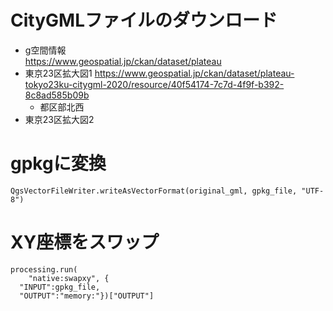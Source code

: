 # CityGMLファイルのダウンロード
- g空間情報<br/>
https://www.geospatial.jp/ckan/dataset/plateau
- 東京23区拡大図1 https://www.geospatial.jp/ckan/dataset/plateau-tokyo23ku-citygml-2020/resource/40f54174-7c7d-4f9f-b392-8c8ad585b09b
  - 都区部北西
- 東京23区拡大図2
# gpkgに変換
```
QgsVectorFileWriter.writeAsVectorFormat(original_gml, gpkg_file, "UTF-8")
```
# XY座標をスワップ
```
processing.run(
	"native:swapxy", {
  "INPUT":gpkg_file,
  "OUTPUT":"memory:"})["OUTPUT"]
```
